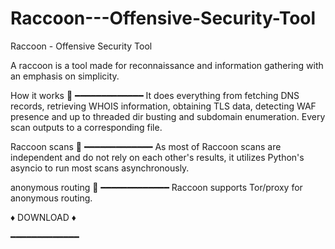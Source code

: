 # Raccoon---Offensive-Security-Tool
 Raccoon - Offensive Security Tool

A raccoon is a tool made for reconnaissance and information gathering with an emphasis on simplicity.

How it works :footprints:
━━━━━━━━━━━━━
It does everything from fetching DNS records, retrieving WHOIS information, obtaining TLS data, detecting WAF presence and up to threaded dir busting and subdomain enumeration. Every scan outputs to a corresponding file.

Raccoon scans :footprints:
━━━━━━━━━━━━━
As most of Raccoon scans are independent and do not rely on each other's results, it utilizes Python's asyncio to run most scans asynchronously.

anonymous routing :footprints:
━━━━━━━━━━━━━
Raccoon supports Tor/proxy for anonymous routing.

   :diamonds: DOWNLOAD :diamonds:
   
━━━━━━━━━━━━━
